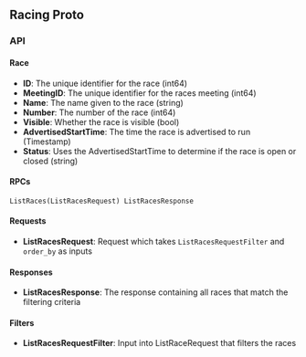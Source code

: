 ## Racing Proto

### API

#### Race
* **ID**: The unique identifier for the race (int64)
* **MeetingID**: The unique identifier for the races meeting (int64)
* **Name**: The name given to the race (string)
* **Number**: The number of the race (int64)
* **Visible**: Whether the race is visible (bool)
* **AdvertisedStartTime**: The time the race is advertised to run (Timestamp)
* **Status**: Uses the AdvertisedStartTime to determine if the race is open or closed (string)

#### RPCs
```ListRaces(ListRacesRequest) ListRacesResponse```

#### Requests
* **ListRacesRequest**: Request which takes ```ListRacesRequestFilter``` and ```order_by``` as inputs 

#### Responses
* **ListRacesResponse**: The response containing all races that match the filtering criteria

#### Filters
* **ListRacesRequestFilter**: Input into ListRaceRequest that filters the races